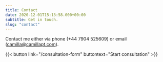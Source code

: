 ```yaml
---
title: Contact
date: 2020-12-01T15:13:58.000+00:00
subtitle: Get in touch.
slug: "contact"
---
```

Contact me either via phone (+44 7904 525609) or email (camilla@camillapt.com).

{{< button link="/consultation-form" buttontext="Start consultation" >}}